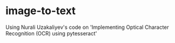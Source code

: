 # image-to-text
Using Nurali Uzakaliyev's code on 'Implementing Optical Character Recognition (OCR) using pytesseract'
